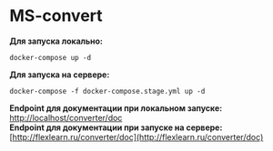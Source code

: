 # MS-convert

**Для запуска локально:**
```
docker-compose up -d
```
**Для запуска на сервере:**
```
docker-compose -f docker-compose.stage.yml up -d

```
**Endpoint для документации при локальном запуске:**
[http://localhost/converter/doc](http://localhost/converter/doc)  
**Endpoint для документации при запуске на сервере:**
[http://flexlearn.ru/converter/doc](http://flexlearn.ru/converter/doc)
